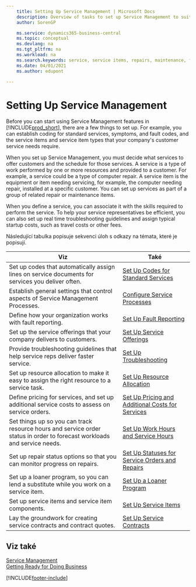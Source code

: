 ```yaml
---
    title: Setting Up Service Management | Microsoft Docs
    description: Overview of tasks to set up Service Management to suit the way that your organizations manages its services.
    author: SorenGP

    ms.service: dynamics365-business-central
    ms.topic: conceptual
    ms.devlang: na
    ms.tgt_pltfrm: na
    ms.workload: na
    ms.search.keywords: service, service items, repairs, maintenance, fix
    ms.date: 04/01/2021
    ms.author: edupont

---
```


# Setting Up Service Management
Before you can start using Service Management features in [!INCLUDE[prod_short](includes/prod_short.md)], there are a few things to set up. For example, you can establish coding for standard services, symptoms, and fault codes, and the service items and service item types that your company's customer service needs require.

When you set up Service Management, you must decide what services to offer customers and the schedule for those services. A service is a type of work performed by one or more resources and provided to a customer. For example, a service could be a type of computer repair. A service item is the equipment or item needing servicing, for example, the computer needing repair, installed at a specific customer. You can set up services as part of a group of related repair or maintenance items.

When you define a service, you can associate it with the skills required to perform the service. To help your service representatives be efficient, you can also set up real time troubleshooting guidelines and assign typical startup costs, such as travel costs or other fees.

Následující tabulka popisuje sekvenci úloh s odkazy na témata, které je popisují.

| Viz | Také |
| --- | --- |
| Set up codes that automatically assign lines on service documents for services you deliver often. | [Set Up Codes for Standard Services](service-how-setup-service-coding.md) |
| Establish general settings that control aspects of Service Management Processes. | [Configure Service Processes](service-setup-service-processes.md) |
| Define how your organization works with fault reporting. | [Set Up Fault Reporting](service-how-setup-fault-reporting.md) |
| Set up the service offerings that your company delivers to customers. | [Set Up Service Offerings](service-how-setup-service-offerings.md) |
| Provide troubleshooting guidelines that help service reps deliver faster service. | [Set Up Troubleshooting](service-how-setup-troubleshooting.md) |
| Set up resource allocation to make it easy to assign the right resource to a service task. | [Set Up Resource Allocation](service-how-setup-resource-allocation.md) |
| Define pricing for services, and set up additional service costs to assess on service orders. | [Set Up Pricing and Additional Costs for Services](service-how-setup-service-costs-pricing.md) |
| Set things up so you can track resource hours and service order status in order to forecast workloads and service needs. | [Set Up Work Hours and Service Hours](service-how-setup-work-service-hours.md) |
| Set up repair status options so that you can monitor progress on repairs. | [Set Up Statuses for Service Orders and Repairs](service-order-repair-status.md) |
| Set up a loaner program, so you can lend a substitute while you work on a service item. | [Set Up a Loaner Program](service-how-setup-loaner-program.md) |
| Set up service items and service item components. | [Set Up Service Items](service-how-setup-service-items.md) |
| Lay the groundwork for creating service contracts and contract quotes. | [Set Up Service Contracts](service-how-setup-service-contracts.md) |

## Viz také
[Service Management](service-service.md)  
[Getting Ready for Doing Business](ui-get-ready-business.md)


[!INCLUDE[footer-include](includes/footer-banner.md)]